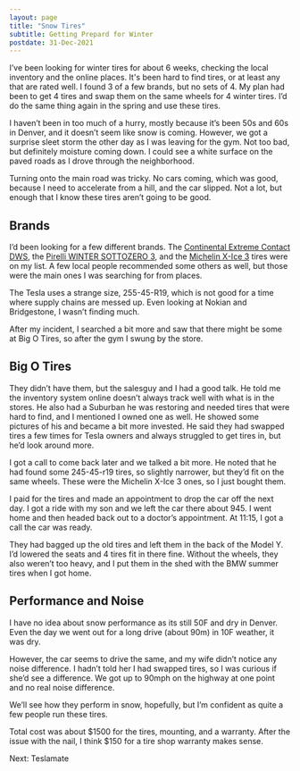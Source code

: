 ```yaml
---
layout: page
title: "Snow Tires"
subtitle: Getting Prepard for Winter
postdate: 31-Dec-2021
---
```

I’ve been looking for winter tires for about 6 weeks, checking the local inventory and the online places. It's been hard to find tires, or at least any that are rated well. I found 3 of a few brands, but no sets of 4. My plan had been to get 4 tires and swap them on the same wheels for 4 winter tires. I’d do the same thing again in the spring and use these tires.

I haven’t been in too much of a hurry, mostly because it’s been 50s and 60s in Denver, and it doesn’t seem like snow is coming. However, we got a surprise sleet storm the other day as I was leaving for the gym. Not too bad, but definitely moisture coming down. I could see a white surface on the paved roads as I drove through the neighborhood.

Turning onto the main road was tricky. No cars coming, which was good, because I need to accelerate from a hill, and the car slipped. Not a lot, but enough that I know these tires aren’t going to be good.

## Brands

I’d been looking for a few different brands. The [Continental Extreme Contact DWS](https://www.tirerack.com/tires/tires.jsp?tireMake=Continental&tireModel=ExtremeContact+DWS+06+Plus&partnum=545WR9DWS06PXL&vehicleSearch=true&fromCompare1=yes&autoMake=Tesla&autoYear=2021&autoModel=Model%20Y%20Long%20Range&autoModClar=), the [Pirelli WINTER SOTTOZERO 3](https://www.tirerack.com/tires/tires.jsp?tireMake=Pirelli&tireModel=Winter+Sottozero+3&partnum=545VR9SZ3XL&vehicleSearch=true&fromCompare1=yes&autoMake=Tesla&autoYear=2021&autoModel=Model%20Y%20Long%20Range&autoModClar=), and the [Michelin X-Ice 3](https://www.michelinman.com/auto/tires/michelin-x-ice-xi3) tires were on my list. A few local people recommended some others as well, but those were the main ones I was searching for from places.

The Tesla uses a strange size, 255-45-R19, which is not good for a time where supply chains are messed up. Even looking at Nokian and Bridgestone, I wasn’t finding much.

After my incident, I searched a bit more and saw that there might be some at Big O Tires, so after the gym I swung by the store. 


## Big O Tires

They didn’t have them, but the salesguy and I had a good talk. He told me the inventory system online doesn’t always track well with what is in the stores. He also had a Suburban he was restoring and needed tires that were hard to find, and I mentioned I owned one as well. He showed some pictures of his and became a bit more invested. He said they had swapped tires a few times for Tesla owners and always struggled to get tires in, but he’d look around more.

I got a call to come back later and we talked a bit more. He noted that he had found some 245-45-r19 tires, so slightly narrower, but they’d fit on the same wheels. These were the Michelin X-Ice 3 ones, so I just bought them. 

I paid for the tires and made an appointment to drop the car off the next day. I got a ride with my son and we left the car there about 945. I went home and then headed back out to a doctor’s appointment. At 11:15, I got a call the car was ready.

They had bagged up the old tires and left them in the back of the Model Y. I’d lowered the seats and 4 tires fit in there fine. Without the wheels, they also weren’t too heavy, and I put them in the shed with the BMW summer tires when I got home.

## Performance and Noise

I have no idea about snow performance as its still 50F and dry in Denver. Even the day we went out for a long drive (about 90m) in 10F weather, it was dry.

However, the car seems to drive the same, and my wife didn’t notice any noise difference. I hadn’t told her I had swapped tires, so I was curious if she’d see a difference. We got up to 90mph on the highway at one point and no real noise difference.

We’ll see how they perform in snow, hopefully, but I’m confident as quite a few people run these tires.

Total cost was about $1500 for the tires, mounting, and a warranty. After the issue with the nail, I think $150 for a tire shop warranty makes sense.

Next: Teslamate
